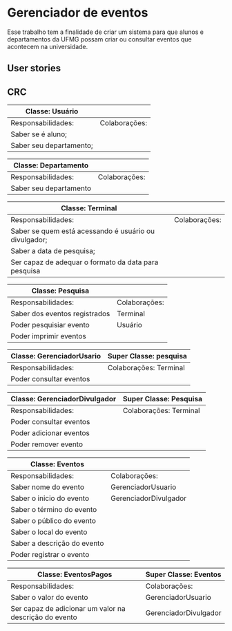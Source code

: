 <h1>Gerenciador de eventos</h1>
Esse trabalho tem a finalidade de criar um sistema para que alunos e departamentos da UFMG possam criar ou consultar eventos que acontecem na universidade.

<h2>User stories</h2>

<h2>CRC</h2>

| Classe: Usuário                           |                       |
|-------------------------------------------|-----------------------|
| Responsabilidades:                        | Colaborações:         |
|   Saber se é aluno;                       |                       |
|   Saber seu departamento;                 |                       | 

| Classe: Departamento                      |                       |
|-------------------------------------------|-----------------------|
| Responsabilidades:                        | Colaborações:         |
|   Saber seu departamento                  |                       |


| Classe: Terminal                                                     |                       |
|----------------------------------------------------------------------|-----------------------|
| Responsabilidades:                                                   | Colaborações:         |
|   Saber se quem está acessando é usuário ou divulgador;              |                       |
|   Saber a data de pesquisa;                                          |                       |
|   Ser capaz de adequar o formato da data para pesquisa               |                       |


| Classe: Pesquisa                                                     |                       |
|----------------------------------------------------------------------|-----------------------|
| Responsabilidades:                                                   |Colaborações:          |
|   Saber dos eventos registrados                                      |Terminal               |
|   Poder pesquisiar evento                                            |Usuário                |
|   Poder imprimir eventos                                             |                       |
  

| Classe: GerenciadorUsario                                            |Super Classe: pesquisa |
|----------------------------------------------------------------------|-----------------------|
| Responsabilidades:                                                   |Colaborações: Terminal |
|   Poder consultar eventos                                            |                       |

| Classe: GerenciadorDivulgador                                        |Super Classe: Pesquisa |
|----------------------------------------------------------------------|-----------------------|
| Responsabilidades:                                                   |Colaborações: Terminal |
|   Poder consultar eventos                                            |                       |
|   Poder adicionar eventos                                            |                       |
|   Poder remover evento                                               |                       |

| Classe: Eventos                                                      |                            |
|----------------------------------------------------------------------|----------------------------|
| Responsabilidades:                                                   |Colaborações:               |
|   Saber nome do evento                                               |GerenciadorUsuario          |
|   Saber o inicio do evento                                           |GerenciadorDivulgador       |
|   Saber o término do evento                                          |                            |
|   Saber o público do evento                                          |                            |
|   Saber o local do evento                                            |                            |
|   Saber a descrição do evento                                        |                            |
|   Poder registrar o evento                                           |                            |

| Classe: EventosPagos                                                 |Super Classe: Eventos       |
|----------------------------------------------------------------------|----------------------------|
| Responsabilidades:                                                   |Colaborações:               |
|   Saber o valor do evento                                            |GerenciadorUsuario          |
|   Ser capaz de adicionar um valor na descrição do evento             |GerenciadorDivulgador       |


